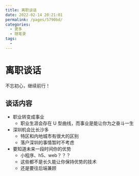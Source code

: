 ```yaml
---
title: 离职谈话
date: 2022-02-14 20:21:01
permalink: /pages/5790bd/
categories:
  - 更多
  - 随笔录
tags:
  - 
---
```


# 离职谈话

不忘初心，继续前行！

## 谈话内容

- 职业转变成事业
  - 职业生涯会存在 U 型曲线，而事业是能让你为之奋斗一生
- 深圳机会比长沙多
  - 特区和内地城市有很大的区别
  - 落户深圳的事情暂时不考虑
- 要知道未来一段时间你的优势
  - 小程序、h5、web？？？
  - 这些都不是长久能让你保持优势的技术
  - 还是要往后端兼顾